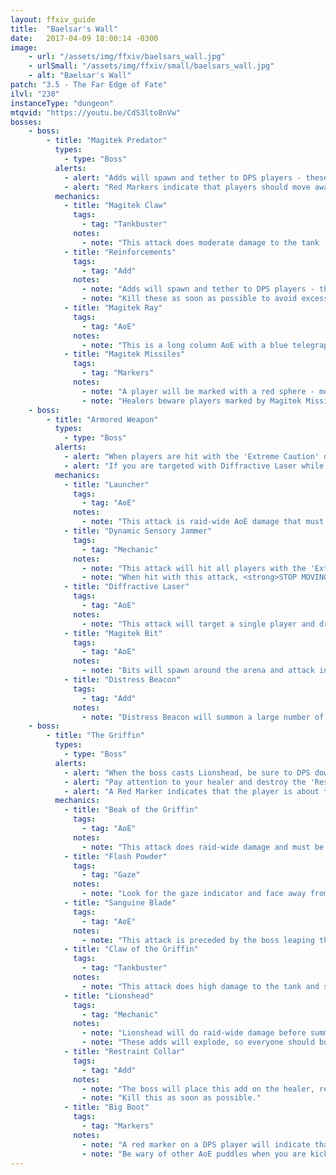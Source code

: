 ```yaml
---
layout: ffxiv_guide
title:  "Baelsar's Wall"
date:   2017-04-09 18:00:14 -0300
image:
    - url: "/assets/img/ffxiv/baelsars_wall.jpg"
    - urlSmall: "/assets/img/ffxiv/small/baelsars_wall.jpg"
    - alt: "Baelsar's Wall"
patch: "3.5 - The Far Edge of Fate"
ilvl: "230"
instanceType: "dungeon"
mtqvid: "https://youtu.be/CdS3lto8nVw"
bosses:
    - boss:
        - title: "Magitek Predator"
          types:
            - type: "Boss"
          alerts:
            - alert: "Adds will spawn and tether to DPS players - these can't be tanked and should be killed as soon as possible."
            - alert: "Red Markers indicate that players should move away from others and expect high damage."
          mechanics:
            - title: "Magitek Claw"
              tags:
                - tag: "Tankbuster"
              notes:
                - note: "This attack does moderate damage to the tank - cooldown and heal through."
            - title: "Reinforcements"
              tags:
                - tag: "Add"
              notes:
                - note: "Adds will spawn and tether to DPS players - these can't be tanked."
                - note: "Kill these as soon as possible to avoid excess damage."
            - title: "Magitek Ray"
              tags:
                - tag: "AoE"
              notes:
                - note: "This is a long column AoE with a blue telegraph - dodge as necessary."
            - title: "Magitek Missiles"
              tags:
                - tag: "Markers"
              notes:
                - note: "A player will be marked with a red sphere - move away from others and expect to be hit for high damage."
                - note: "Healers beware players marked by Magitek Missiles and tethered to an add as damage can get high."
    - boss:
        - title: "Armored Weapon"
          types:
            - type: "Boss"
          alerts:
            - alert: "When players are hit with the 'Extreme Caution' debuff, <strong>STOP MOVING AND ATTACKING</strong> to avoid damage."
            - alert: "If you are targeted with Diffractive Laser while you have 'Extreme Caution', allow 'Extreme Caution' to fall off before moving out of the puddle."
          mechanics:
            - title: "Launcher"
              tags:
                - tag: "AoE"
              notes:
                - note: "This attack is raid-wide AoE damage that must be healed through."
            - title: "Dynamic Sensory Jammer"
              tags:
                - tag: "Mechanic"
              notes:
                - note: "This attack will hit all players with the 'Extreme Caution' debuff - look for red circular markers around your character."
                - note: "When hit with this attack, <strong>STOP MOVING AND ATTACKING</strong> to avoid taking damage."
            - title: "Diffractive Laser"
              tags:
                - tag: "AoE"
              notes:
                - note: "This attack will target a single player and drop a circular puddle AoE on them."
            - title: "Magitek Bit"
              tags:
                - tag: "AoE"
              notes:
                - note: "Bits will spawn around the arena and attack in a grid formation - stand in between the telegraphs to avoid damage."
            - title: "Distress Beacon"
              tags:
                - tag: "Add"
              notes:
                - note: "Distress Beacon will summon a large number of adds that should be picked up by the tank and burned down as fast as possible."
    - boss:
        - title: "The Griffin"
          types:
            - type: "Boss"
          alerts:
            - alert: "When the boss casts Lionshead, be sure to DPS down the middle sword to create a safe zone."
            - alert: "Pay attention to your healer and destroy the 'Restraint Collar' add as soon as it spawns on them."
            - alert: "A Red Marker indicates that the player is about to be kicked across the arena."
          mechanics:
            - title: "Beak of the Griffin"
              tags:
                - tag: "AoE"
              notes:
                - note: "This attack does raid-wide damage and must be healed through."
            - title: "Flash Powder"
              tags:
                - tag: "Gaze"
              notes:
                - note: "Look for the gaze indicator and face away from the boss to avoid a stun and accuracy debuff."
            - title: "Sanguine Blade"
              tags:
                - tag: "AoE"
              notes:
                - note: "This attack is preceded by the boss leaping through the air - the attack covers a massive part of the arena, so prepare to run behind the boss to the safe zone."
            - title: "Claw of the Griffin"
              tags:
                - tag: "Tankbuster"
              notes:
                - note: "This attack does high damage to the tank and should be cooldowned or healed through."
            - title: "Lionshead"
              tags:
                - tag: "Mechanic"
              notes:
                - note: "Lionshead will do raid-wide damage before summoning sword adds around the room."
                - note: "These adds will explode, so everyone should burn down the middle sword to create a safe zone from the attack."
            - title: "Restraint Collar"
              tags:
                - tag: "Add"
              notes:
                - note: "The boss will place this add on the healer, rendering them useless."
                - note: "Kill this as soon as possible."
            - title: "Big Boot"
              tags:
                - tag: "Markers"
              notes:
                - note: "A red marker on a DPS player will indicate that the boss is about to kick them across the arena."
                - note: "Be wary of other AoE puddles when you are kicked."
---
```


<!--
types: Boss, Miniboss, Add
phase: 01, 02, etc.
alerts: markers, special requirements, stack, raid organization, add phase
mechanic tags: tankbuster, AoE, mechanic, markers, combo mechanic, add, enrage timer, gaze, tether, stack
-->
